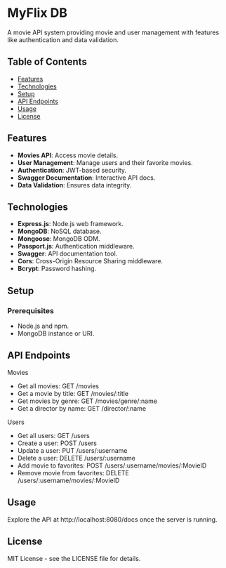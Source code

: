 # MyFlix DB

A movie API system providing movie and user management with features like authentication and data validation.

## Table of Contents

- [Features](#features)
- [Technologies](#technologies)
- [Setup](#setup)
- [API Endpoints](#api-endpoints)
- [Usage](#usage)
- [License](#license)

## Features

- **Movies API**: Access movie details.
- **User Management**: Manage users and their favorite movies.
- **Authentication**: JWT-based security.
- **Swagger Documentation**: Interactive API docs.
- **Data Validation**: Ensures data integrity.

## Technologies

- **Express.js**: Node.js web framework.
- **MongoDB**: NoSQL database.
- **Mongoose**: MongoDB ODM.
- **Passport.js**: Authentication middleware.
- **Swagger**: API documentation tool.
- **Cors**: Cross-Origin Resource Sharing middleware.
- **Bcrypt**: Password hashing.

## Setup

### Prerequisites

- Node.js and npm.
- MongoDB instance or URI.

## API Endpoints
Movies
- Get all movies: GET /movies
- Get a movie by title: GET /movies/:title
- Get movies by genre: GET /movies/genre/:name
- Get a director by name: GET /director/:name

Users
- Get all users: GET /users
- Create a user: POST /users
- Update a user: PUT /users/:username
- Delete a user: DELETE /users/:username
- Add movie to favorites: POST /users/:username/movies/:MovieID
- Remove movie from favorites: DELETE /users/:username/movies/:MovieID

## Usage
Explore the API at http://localhost:8080/docs once the server is running.

## License
MIT License - see the LICENSE file for details.